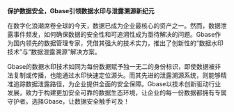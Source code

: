 **保护数据安全，Gbase引领数据水印与泄露溯源新纪元**

在数字化浪潮席卷全球的今天，数据已成为企业最核心的资产之一。然而，数据泄露事件频发，如何确保数据的安全性和可追溯性成为亟待解决的问题。Gbase作为国内领先的数据管理专家，凭借其强大的技术实力，推出了创新性的“数据水印技术”与“数据泄露溯源”解决方案。

Gbase的数据水印技术如同为每份数据赋予独一无二的身份标识，即使数据被非法复制或传播，也能通过水印快速定位源头。而其先进的泄露溯源系统，则能够精准追踪数据泄露路径，为企业提供全面的安全保障。Gbase以技术创新驱动行业发展，致力于构建更加安全可靠的数据生态环境，让企业的每一份数据都拥有专属守护者。选择Gbase，让数据安全触手可及！